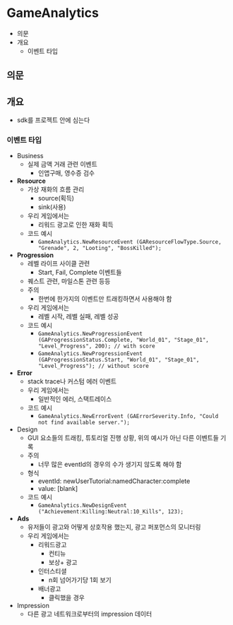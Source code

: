 # GameAnalytics

- 의문
- 개요
  - 이벤트 타입

## 의문

## 개요

- sdk를 프로젝트 안에 심는다

### 이벤트 타입

- Business
  - 실제 금액 거래 관련 이벤트
    - 인앱구매, 영수증 검수
- **Resource**
  - 가상 재화의 흐름 관리
    - source(획득)
    - sink(사용)
  - 우리 게임에서는
    - 리워드 광고로 인한 재화 획득
  - 코드 예시
    - `GameAnalytics.NewResourceEvent (GAResourceFlowType.Source, "Grenade", 2, "Looting", "BossKilled");`
- **Progression**
  - 레벨 라이프 사이클 관련
    - Start, Fail, Complete 이벤트들
  - 퀘스트 관련, 마일스톤 관련 등등
  - 주의
    - 한번에 한가지의 이벤트만 트래킹하면서 사용해야 함
  - 우리 게임에서는
    - 레벨 시작, 레벨 실패, 레벨 성공
  - 코드 예시
    - `GameAnalytics.NewProgressionEvent (GAProgressionStatus.Complete, "World_01", "Stage_01", "Level_Progress", 200); // with score`
    - `GameAnalytics.NewProgressionEvent (GAProgressionStatus.Start, "World_01", "Stage_01", "Level_Progress"); // without score`
- **Error**
  - stack trace나 커스텀 에러 이벤트
  - 우리 게임에서는
    - 일반적인 에러, 스택트레이스
  - 코드 예시
    - `GameAnalytics.NewErrorEvent (GAErrorSeverity.Info, "Could not find available server.");`
- Design
  - GUI 요소들의 트래킹, 튜토리얼 진행 상황, 위의 예시가 아닌 다른 이벤트들 기록
  - 주의
    - 너무 많은 eventId의 경우의 수가 생기지 않도록 해야 함
  - 형식
    - eventId: newUserTutorial:namedCharacter:complete
    - value: \[blank\]
  - 코드 예시
    - `GameAnalytics.NewDesignEvent ("Achievement:Killing:Neutral:10_Kills", 123);`
- **Ads**
  - 유저들이 광고와 어떻게 상호작용 했는지, 광고 퍼포먼스의 모니터링
  - 우리 게임에서는
    - 리워드광고
      - 컨티뉴
      - 보상+ 광고
    - 인터스티셜
      - n회 넘어가기당 1회 보기
    - 배너광고
      - 클릭했을 경우
- Impression
  - 다른 광고 네트워크로부터의 impression 데이터
